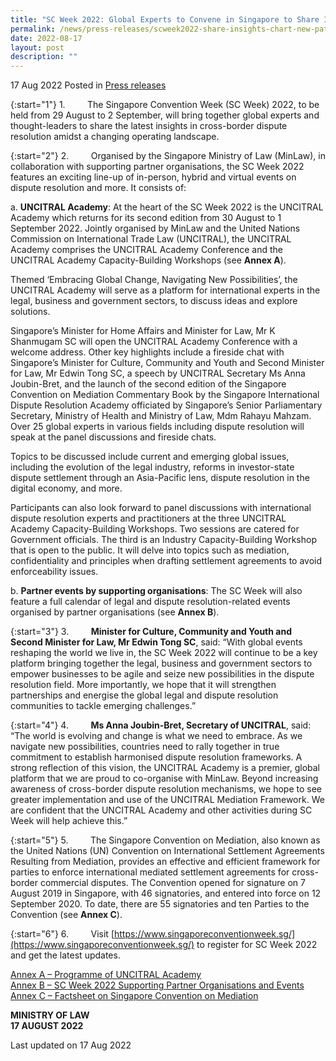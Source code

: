 ```yaml
---
title: "SC Week 2022: Global Experts to Convene in Singapore to Share Insights and Chart New Paths in Cross-border Dispute Resolution"
permalink: /news/press-releases/scweek2022-share-insights-chart-new-paths-cross-border-dispute-resolution
date: 2022-08-17
layout: post
description: ""
---
```

17 Aug 2022 Posted in [Press releases](/news/press-releases)

{:start="1"}
1.         The Singapore Convention Week (SC Week) 2022, to be held from 29 August to 2 September, will bring together global experts and thought-leaders to share the latest insights in cross-border dispute resolution amidst a changing operating landscape.

{:start="2"}
2.                  Organised by the Singapore Ministry of Law (MinLaw), in collaboration with supporting partner organisations, the SC Week 2022 features an exciting line-up of in-person, hybrid and virtual events on dispute resolution and more. It consists of:

a.	         **UNCITRAL Academy**: At the heart of the SC Week 2022 is the UNCITRAL Academy which returns for its second edition from 30 August to 1 September 2022. Jointly organised by MinLaw and the United Nations Commission on International Trade Law (UNCITRAL), the UNCITRAL Academy comprises the UNCITRAL Academy Conference and the UNCITRAL Academy Capacity-Building Workshops (see **Annex A**).<br>

Themed ‘Embracing Global Change, Navigating New Possibilities’, the UNCITRAL Academy will serve as a platform for international experts in the legal, business and government sectors, to discuss ideas and explore solutions.<br>

Singapore’s Minister for Home Affairs and Minister for Law, Mr K Shanmugam SC will open the UNCITRAL Academy Conference with a welcome address. Other key highlights include a fireside chat with Singapore’s Minister for Culture, Community and Youth and Second Minister for Law, Mr Edwin Tong SC, a speech by UNCITRAL Secretary Ms Anna Joubin-Bret, and the launch of the second edition of the Singapore Convention on Mediation Commentary Book by the Singapore International Dispute Resolution Academy officiated by Singapore’s Senior Parliamentary Secretary, Ministry of Health and Ministry of Law, Mdm Rahayu Mahzam. Over 25 global experts in various fields including dispute resolution will speak at the panel discussions and fireside chats.

Topics to be discussed include current and emerging global issues, including the evolution of the legal industry, reforms in investor-state dispute settlement through an Asia-Pacific lens, dispute resolution in the digital economy, and more.

Participants can also look forward to panel discussions with international dispute resolution experts and practitioners at the three UNCITRAL Academy Capacity-Building Workshops. Two sessions are catered for Government officials. The third is an Industry Capacity-Building Workshop that is open to the public. It will delve into topics such as mediation, confidentiality and principles when drafting settlement agreements to avoid enforceability issues.

b.	         **Partner events by supporting organisations**: The SC Week will also feature a full calendar of legal and dispute resolution-related events organised by partner organisations (see **Annex B**). 

{:start="3"}
3.                  **Minister for Culture, Community and Youth and Second Minister for Law, Mr Edwin Tong SC**, said: “With global events reshaping the world we live in, the SC Week 2022 will continue to be a key platform bringing together the legal, business and government sectors to empower businesses to be agile and seize new possibilities in the dispute resolution field. More importantly, we hope that it will strengthen partnerships and energise the global legal and dispute resolution communities to tackle emerging challenges.”

{:start="4"}
4.                  **Ms Anna Joubin-Bret, Secretary of UNCITRAL**, said: “The world is evolving and change is what we need to embrace. As we navigate new possibilities, countries need to rally together in true commitment to establish harmonised dispute resolution frameworks. A strong reflection of this vision, the UNCITRAL Academy is a premier, global platform that we are proud to co-organise with MinLaw. Beyond increasing awareness of cross-border dispute resolution mechanisms, we hope to see greater implementation and use of the UNCITRAL Mediation Framework. We are confident that the UNCITRAL Academy and other activities during SC Week will help achieve this.”

{:start="5"}
5.                  The Singapore Convention on Mediation, also known as the United Nations (UN) Convention on International Settlement Agreements Resulting from Mediation, provides an effective and efficient framework for parties to enforce international mediated settlement agreements for cross-border commercial disputes. The Convention opened for signature on 7 August 2019 in Singapore, with 46 signatories, and entered into force on 12 September 2020. To date, there are 55 signatories and ten Parties to the Convention (see **Annex C**).

{:start="6"}
6.                  Visit [https://www.singaporeconventionweek.sg/](https://www.singaporeconventionweek.sg/) to register for SC Week 2022 and get the latest updates.

[Annex A – Programme of UNCITRAL Academy](/files/news/press-releases/2022/01/SCWeek_AnnexA_Programme_UNCITRAL_Academy.pdf)<br>
[Annex B – SC Week 2022 Supporting Partner Organisations and Events](/files/news/press-releases/2022/01/SCWeek_AnnexB_Supporting_Partner_Organisations_Events.pdf)<br>
[Annex C – Factsheet on Singapore Convention on Mediation](/files/news/press-releases/2022/01/SCWeek_AnnexC_Factsheet_Singapore_Convention_on_Mediation.pdf)<br>

**MINISTRY OF LAW**
<br>**17 AUGUST 2022**

<p class="right-side-updated">Last updated on 17 Aug 2022</p>
